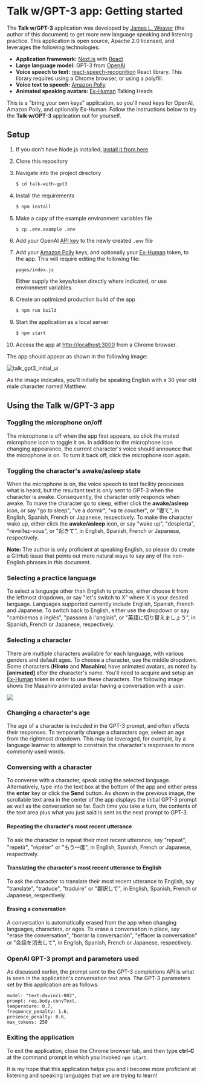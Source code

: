 # Talk w/GPT-3 app: Getting started

The **Talk w/GPT-3** application was developed by [James L. Weaver](https://github.com/JavaFXpert)  (the author of this document) to get more new language speaking and listening practice. This application is open source, Apache 2.0 licensed, and leverages the following technologies:

- **Application framework:** [Next.js](https://nextjs.org/) with [React](https://reactjs.org/)
- **Large language model:** GPT-3 from [OpenAI](https://openai.com/) 
- **Voice speech to text:** [react-speech-recognition](https://www.npmjs.com/package/react-speech-recognition) React library. This library requires using a Chrome browser, or using a polyfill.
- **Voice text to speech:** [Amazon Polly](https://aws.amazon.com/polly/)
- **Animated speaking avatars:** [Ex-Human](https://exh.ai/) Talking Heads

This is a "bring your own keys" application, so you'll need keys for OpenAI, Amazon Polly, and optionally Ex-Human. Follow the instructions below to try the **Talk w/GPT-3** application out for yourself.

## Setup

1. If you don’t have Node.js installed, [install it from here](https://nodejs.org/en/)

2. Clone this repository

3. Navigate into the project directory

   ```bash
   $ cd talk-with-gpt3
   ```

4. Install the requirements

   ```bash
   $ npm install
   ```

5. Make a copy of the example environment variables file

   ```bash
   $ cp .env.example .env
   ```

6. Add your OpenAI [API key](https://beta.openai.com/account/api-keys) to the newly created `.env` file

7. Add your [Amazon Polly](https://aws.amazon.com/polly/) keys, and optionally your [Ex-Human](https://exh.ai/) token, to the app. This will require editing the following file:

    `pages/index.js` 

   Either supply the keys/token directly where indicated, or use environment variables.

8. Create an optimized production build of the app

   ```bash
   $ npm run build
   ```

9. Start the application as a local server

   ```bash
   $ npm start
   ```

10. Access the app at [http://localhost:3000](http://localhost:3000) from a Chrome browser.

The app should appear as shown in the following image:

![talk_gpt3_initial_ui](readme_images/talk_gpt3_initial_ui.png)

As the image indicates, you'll initially be speaking English with a 30 year old male character named Matthew.

## Using the Talk w/GPT-3 app

### Toggling the microphone on/off

The microphone is off when the app first appears, so click the muted microphone icon to toggle it on. In addition to the microphone icon changing appearance, the current character's voice should announce that the microphone is on. To turn it back off, click the microphone icon again.

### Toggling the character's awake/asleep state

When the microphone is on, the voice speech to text facility processes what is heard, but the resultant text is only sent to GPT-3 when the character is awake. Consequently, the character only responds when awake. To make the character go to sleep, either click the **awake/asleep** icon, or say "go to sleep", "ve a dormir", "va te coucher", or "寝て", in English, Spanish, French or Japanese, respectively. To make the character wake up, either click the **awake/asleep** icon, or say "wake up", "despierta", "réveillez-vous", or "起きて", in English, Spanish, French or Japanese, respectively.

**Note:** The author is only proficient at speaking English, so please do create a GitHub issue that points out more natural ways to say any of the non-English phrases in this document.

### Selecting a practice language

To select a language other than English to practice, either choose it from the leftmost dropdown, or say "let's switch to X" where X is your desired language. Languages supported currently include English, Spanish, French and Japanese. To switch back to English, either use the dropdown or say "cambiemos a inglés", "passons à l'anglais", or "英語に切り替えましょう", in Spanish, French or Japanese, respectively.

### Selecting a character

There are multiple characters available for each language, with various genders and default ages. To choose a character, use the middle dropdown. Some characters (**Hiroto** and **Masahiro**) have animated avatars, as noted by **[animated]** after the character's name. You'll need to acquire and setup an [Ex-Human](https://exh.ai/) token in order to use these characters. The following image shows the Masahiro animated avatar having a conversation with a user.

![](readme_images/masahiro_ja_conversation.png)

### Changing a character's age

The age of a character is included in the GPT-3 prompt, and often affects their responses. To temporarily change a characters age, select an age from the rightmost dropdown. This may be leveraged, for example, by a language learner to attempt to constrain the character's responses to more commonly used words.

### Conversing with a character

To converse with a character, speak using the selected language.  Alternatively, type into the text box at the bottom of the app and either press the **enter** key or click the **Send** button. As shown in the previous image, the scrollable text area in the center of the app displays the initial GPT-3 prompt as well as the conversation so far. Each time you take a turn, the contents of the text area plus what you just said is sent as the next prompt to GPT-3.

#### Repeating the character's most recent utterance

To ask the character to repeat their most recent utterance, say "repeat", "repetir", "répéter" or "もう一度", in English, Spanish, French or Japanese, respectively.

#### Translating the character's most recent utterance to English

To ask the character to translate their most recent utterance to English, say "translate", "traduce", "traduire" or "翻訳して", in English, Spanish, French or Japanese, respectively.

#### Erasing a conversation

A conversation is automatically erased from the app when changing languages, characters, or ages. To erase a conversation in place, say "erase the conversation", "borrar la conversación", "effacer la conversation" or "会話を消去して", in English, Spanish, French or Japanese, respectively.

### OpenAI GPT-3 prompt and parameters used 

As discussed earlier, the prompt sent to the GPT-3 completions API is what is seen in the application's conversation text area. The GPT-3 parameters set by this application are as follows:

```
model: "text-davinci-002",
prompt: req.body.convText,
temperature: 0.7,
frequency_penalty: 1.6,
presence_penalty: 0.6,
max_tokens: 250
```

### Exiting the application

To exit the application, close the Chrome browser tab, and then type **ctrl-C** at the command prompt in which you invoked `npm start`. 

It is my hope that this application helps you and I become more proficient at listening and speaking languages that we are trying to learn!
